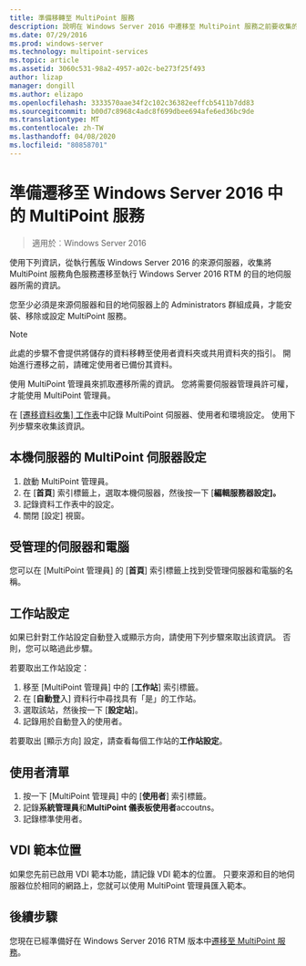 ```yaml
---
title: 準備移轉至 MultiPoint 服務
description: 說明在 Windows Server 2016 中遷移至 MultiPoint 服務之前要收集的資訊
ms.date: 07/29/2016
ms.prod: windows-server
ms.technology: multipoint-services
ms.topic: article
ms.assetid: 3060c531-98a2-4957-a02c-be273f25f493
author: lizap
manager: dongill
ms.author: elizapo
ms.openlocfilehash: 3333570aae34f2c102c36382eeffcb5411b7dd83
ms.sourcegitcommit: b00d7c8968c4adc8f699dbee694afe6ed36bc9de
ms.translationtype: MT
ms.contentlocale: zh-TW
ms.lasthandoff: 04/08/2020
ms.locfileid: "80858701"
---
```

# <a name="prepare-to-migrate-to-multipoint-services-in-windows-server-2016"></a>準備遷移至 Windows Server 2016 中的 MultiPoint 服務

>適用於︰Windows Server 2016

使用下列資訊，從執行舊版 Windows Server 2016 的來源伺服器，收集將 MultiPoint 服務角色服務遷移至執行 Windows Server 2016 RTM 的目的地伺服器所需的資訊。

您至少必須是來源伺服器和目的地伺服器上的 Administrators 群組成員，才能安裝、移除或設定 MultiPoint 服務。

>[!NOTE]
> 此處的步驟不會提供將儲存的資料移轉至使用者資料夾或共用資料夾的指引。 開始進行遷移之前，請確定使用者已備份其資料。

使用 MultiPoint 管理員來抓取遷移所需的資訊。 您將需要伺服器管理員許可權，才能使用 MultiPoint 管理員。

在 [[遷移資料收集] 工作表](multipoint-services-migration-worksheet.md)中記錄 MultiPoint 伺服器、使用者和環境設定。 使用下列步驟來收集該資訊。

## <a name="multipoint-server-settings-for-the-local-server"></a>本機伺服器的 MultiPoint 伺服器設定
1. 啟動 MultiPoint 管理員。
2. 在 [**首頁**] 索引標籤上，選取本機伺服器，然後按一下 [**編輯服務器設定]。**
3. 記錄資料工作表中的設定。
4. 關閉 [設定] 視窗。

## <a name="managed-servers-and-computers"></a>受管理的伺服器和電腦

您可以在 [MultiPoint 管理員] 的 [**首頁**] 索引標籤上找到受管理伺服器和電腦的名稱。

## <a name="station-settings"></a>工作站設定
如果已針對工作站設定自動登入或顯示方向，請使用下列步驟來取出該資訊。 否則，您可以略過此步驟。

若要取出工作站設定：

1. 移至 [MultiPoint 管理員] 中的 [**工作站**] 索引標籤。
2. 在 [**自動登**入] 資料行中尋找具有「是」的工作站。
3. 選取該站，然後按一下 [**設定站**]。
4. 記錄用於自動登入的使用者。

若要取出 [顯示方向] 設定，請查看每個工作站的**工作站設定**。

## <a name="list-of-users"></a>使用者清單
1. 按一下 [MultiPoint 管理員] 中的 [**使用者**] 索引標籤。
2. 記錄**系統管理員**和**MultiPoint 儀表板使用者**accoutns。
3. 記錄標準使用者。

## <a name="vdi-template-location"></a>VDI 範本位置
 如果您先前已啟用 VDI 範本功能，請記錄 VDI 範本的位置。 只要來源和目的地伺服器位於相同的網路上，您就可以使用 MultiPoint 管理員匯入範本。
 
## <a name="next-step"></a>後續步驟
您現在已經準備好在 Windows Server 2016 RTM 版本中[遷移至 MultiPoint 服務](multipoint-services-migration-steps.md)。